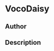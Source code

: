 # VocoDaisy

## Author

<!-- Insert Your Name Here -->

## Description

<!-- Describe your example here -->
